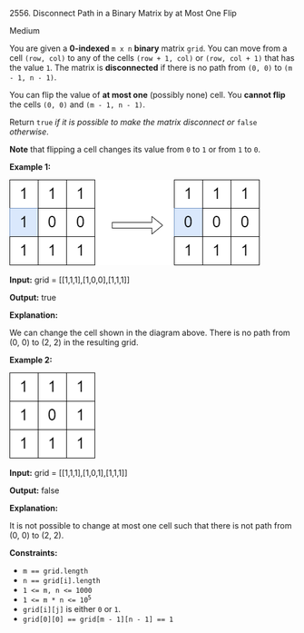 2556\. Disconnect Path in a Binary Matrix by at Most One Flip

Medium

You are given a **0-indexed** `m x n` **binary** matrix `grid`. You can move from a cell `(row, col)` to any of the cells `(row + 1, col)` or `(row, col + 1)` that has the value `1`. The matrix is **disconnected** if there is no path from `(0, 0)` to `(m - 1, n - 1)`.

You can flip the value of **at most one** (possibly none) cell. You **cannot flip** the cells `(0, 0)` and `(m - 1, n - 1)`.

Return `true` _if it is possible to make the matrix disconnect or_ `false` _otherwise_.

**Note** that flipping a cell changes its value from `0` to `1` or from `1` to `0`.

**Example 1:**

![](yetgrid2drawio.png)

**Input:** grid = [[1,1,1],[1,0,0],[1,1,1]]

**Output:** true

**Explanation:**

We can change the cell shown in the diagram above. There is no path from (0, 0) to (2, 2) in the resulting grid.

**Example 2:**

![](yetgrid3drawio.png)

**Input:** grid = [[1,1,1],[1,0,1],[1,1,1]]

**Output:** false

**Explanation:**

It is not possible to change at most one cell such that there is not path from (0, 0) to (2, 2).

**Constraints:**

*   `m == grid.length`
*   `n == grid[i].length`
*   `1 <= m, n <= 1000`
*   <code>1 <= m * n <= 10<sup>5</sup></code>
*   `grid[i][j]` is either `0` or `1`.
*   `grid[0][0] == grid[m - 1][n - 1] == 1`